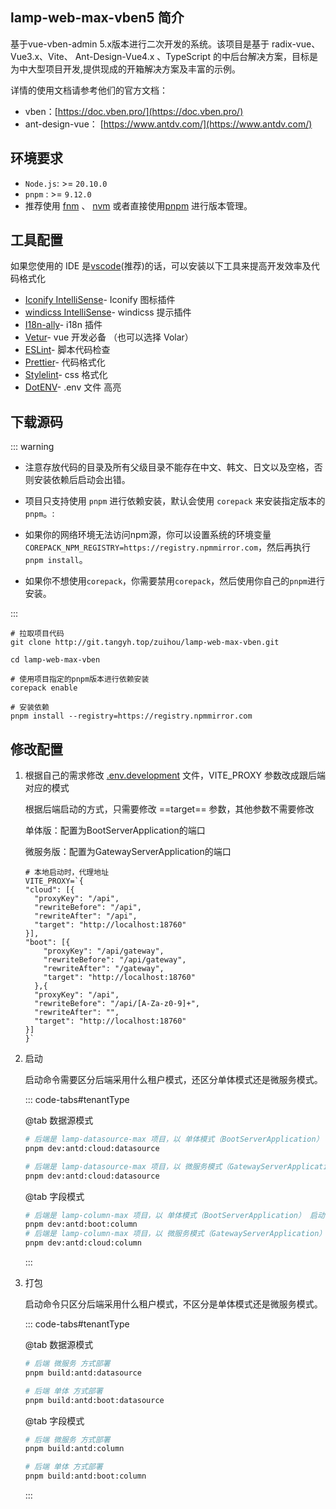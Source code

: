 <!-- #region common -->

## lamp-web-max-vben5 简介

基于vue-vben-admin 5.x版本进行二次开发的系统。该项目是基于 radix-vue、Vue3.x、Vite、 Ant-Design-Vue4.x 、TypeScript 的中后台解决方案，目标是为中大型项目开发,提供现成的开箱解决方案及丰富的示例。  

详情的使用文档请参考他们的官方文档：

- vben：[https://doc.vben.pro/](https://doc.vben.pro/)
- ant-design-vue： [https://www.antdv.com/](https://www.antdv.com/)

## 环境要求

- `Node.js`:  >= `20.10.0`  
- `pnpm` :  >= `9.12.0`
- 推荐使用 [fnm](https://github.com/Schniz/fnm) 、 [nvm](https://github.com/nvm-sh/nvm) 或者直接使用[pnpm](https://pnpm.io/cli/env) 进行版本管理。

## 工具配置

如果您使用的 IDE 是[vscode](https://code.visualstudio.com/)(推荐)的话，可以安装以下工具来提高开发效率及代码格式化

* [Iconify IntelliSense](https://marketplace.visualstudio.com/items?itemName=antfu.iconify)\- Iconify 图标插件
* [windicss IntelliSense](https://marketplace.visualstudio.com/items?itemName=voorjaar.windicss-intellisense)\- windicss 提示插件
* [I18n-ally](https://marketplace.visualstudio.com/items?itemName=Lokalise.i18n-ally)\- i18n 插件
* [Vetur](https://marketplace.visualstudio.com/items?itemName=octref.vetur)\- vue 开发必备 （也可以选择 Volar）
* [ESLint](https://marketplace.visualstudio.com/items?itemName=dbaeumer.vscode-eslint)\- 脚本代码检查
* [Prettier](https://marketplace.visualstudio.com/items?itemName=esbenp.prettier-vscode)\- 代码格式化
* [Stylelint](https://marketplace.visualstudio.com/items?itemName=stylelint.vscode-stylelint)\- css 格式化
* [DotENV](https://marketplace.visualstudio.com/items?itemName=mikestead.dotenv)\- .env 文件 高亮

## 下载源码

::: warning

- 注意存放代码的目录及所有父级目录不能存在中文、韩文、日文以及空格，否则安装依赖后启动会出错。

- 项目只支持使用 `pnpm` 进行依赖安装，默认会使用 `corepack` 来安装指定版本的 `pnpm`。:
- 如果你的网络环境无法访问npm源，你可以设置系统的环境变量`COREPACK_NPM_REGISTRY=https://registry.npmmirror.com`，然后再执行`pnpm install`。
- 如果你不想使用`corepack`，你需要禁用`corepack`，然后使用你自己的`pnpm`进行安装。

:::

```shell
# 拉取项目代码
git clone http://git.tangyh.top/zuihou/lamp-web-max-vben.git

cd lamp-web-max-vben

# 使用项目指定的pnpm版本进行依赖安装
corepack enable

# 安装依赖
pnpm install --registry=https://registry.npmmirror.com
```

<!-- #endregion common -->

## 修改配置

1. 根据自己的需求修改 [.env.development](http://git.tangyh.top/zuihou/lamp-web-max-vben/blob/main/apps/web-antd/.env.development) 文件，VITE_PROXY 参数改成跟后端对应的模式

   根据后端启动的方式，只需要修改 ==target== 参数，其他参数不需要修改

   单体版：配置为BootServerApplication的端口

   微服务版：配置为GatewayServerApplication的端口

   ```properties{7,13,18}
   # 本地启动时，代理地址
   VITE_PROXY=`{
   "cloud": [{
     "proxyKey": "/api",
     "rewriteBefore": "/api",
     "rewriteAfter": "/api",
     "target": "http://localhost:18760"
   }],
   "boot": [{
       "proxyKey": "/api/gateway",
       "rewriteBefore": "/api/gateway",
       "rewriteAfter": "/gateway",
       "target": "http://localhost:18760"
     },{
     "proxyKey": "/api",
     "rewriteBefore": "/api/[A-Za-z0-9]+",
     "rewriteAfter": "",
     "target": "http://localhost:18760"
   }]
   }`
   ```

   

2. 启动

   启动命令需要区分后端采用什么租户模式，还区分单体模式还是微服务模式。

   ::: code-tabs#tenantType

   @tab 数据源模式

   ```bash
   # 后端是 lamp-datasource-max 项目，以 单体模式（BootServerApplication） 启动
   pnpm dev:antd:cloud:datasource
   
   # 后端是 lamp-datasource-max 项目，以 微服务模式（GatewayServerApplication） 启动
   pnpm dev:antd:cloud:datasource
   ```

   @tab 字段模式

   ```bash
   # 后端是 lamp-column-max 项目，以 单体模式（BootServerApplication） 启动
   pnpm dev:antd:boot:column
   # 后端是 lamp-column-max 项目，以 微服务模式（GatewayServerApplication） 启动
   pnpm dev:antd:cloud:column
   ```

   :::

3. 打包

   启动命令只区分后端采用什么租户模式，不区分是单体模式还是微服务模式。

   ::: code-tabs#tenantType

   @tab 数据源模式

   ```bash
   # 后端 微服务 方式部署
   pnpm build:antd:datasource	
   
   # 后端 单体 方式部署
   pnpm build:antd:boot:datasource
   ```
   
   @tab 字段模式
   
   ```bash
   # 后端 微服务 方式部署
   pnpm build:antd:column
   
   # 后端 单体 方式部署
   pnpm build:antd:boot:column
   ```
   
   :::
